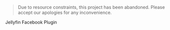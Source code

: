> Due to resource constraints, this project has been abandoned.
> Please accept our apologies for any inconvenience.

Jellyfin Facebook Plugin
